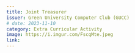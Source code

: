 ```yaml
---
title: Joint Treasurer
issuer: Green University Computer Club (GUCC)
# date: 2023-11-10
category: Extra Curricular Activity
image: https://i.imgur.com/FscqMte.jpeg
link:
---
```

